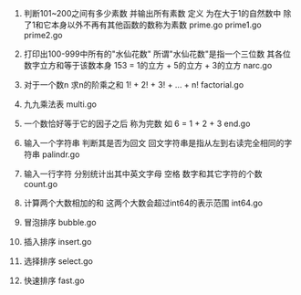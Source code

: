 1. 判断101~200之间有多少素数 并输出所有素数
定义 为在大于1的自然数中 除了1和它本身以外不再有其他函数的数称为素数
prime.go prime1.go prime2.go

2. 打印出100-999中所有的"水仙花数" 所谓"水仙花数"是指一个三位数 其各位数字立方和等于该数本身 153 = 1的立方 + 5的立方 + 3的立方
narc.go

3. 对于一个数n 求n的阶乘之和 1! + 2! + 3! + ... + n!
factorial.go

4. 九九乘法表
multi.go

5. 一个数恰好等于它的因子之后 称为完数 如 6 = 1 + 2 + 3
end.go

6. 输入一个字符串 判断其是否为回文 回文字符串是指从左到右读完全相同的字符串
palindr.go

7. 输入一行字符 分别统计出其中英文字母 空格 数字和其它字符的个数
count.go

8. 计算两个大数相加的和 这两个大数会超过int64的表示范围
int64.go

9. 冒泡排序
bubble.go

10. 插入排序
insert.go

11. 选择排序
select.go

12. 快速排序
fast.go